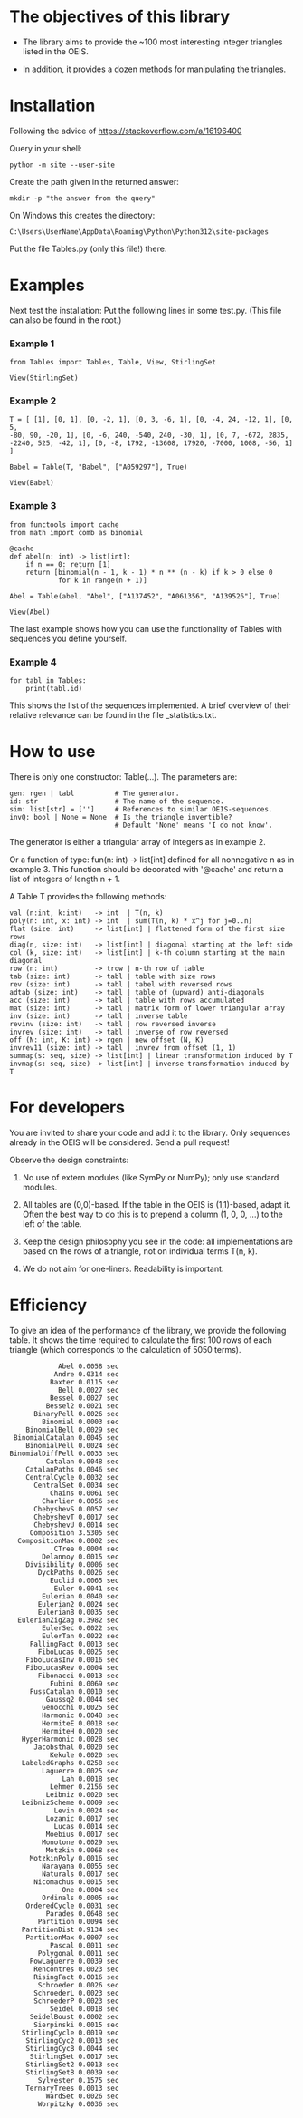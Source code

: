 # The objectives of this library

* The library aims to provide the ~100 most interesting integer triangles listed in the OEIS. 

* In addition, it provides a dozen methods for manipulating the triangles.


# Installation

Following the advice of https://stackoverflow.com/a/16196400

Query in your shell: 

    python -m site --user-site

Create the path given in the returned answer: 

    mkdir -p "the answer from the query"

On Windows this creates the directory:

    C:\Users\UserName\AppData\Roaming\Python\Python312\site-packages

Put the file Tables.py (only this file!) there.

# Examples

Next test the installation: Put the following lines in some test.py. (This file can also be found in the root.)

 ### Example 1
    from Tables import Tables, Table, View, StirlingSet

    View(StirlingSet)


### Example 2
    T = [ [1], [0, 1], [0, -2, 1], [0, 3, -6, 1], [0, -4, 24, -12, 1], [0, 5,
    -80, 90, -20, 1], [0, -6, 240, -540, 240, -30, 1], [0, 7, -672, 2835, 
    -2240, 525, -42, 1], [0, -8, 1792, -13608, 17920, -7000, 1008, -56, 1] ]

    Babel = Table(T, "Babel", ["A059297"], True)

    View(Babel)


 ### Example 3
    from functools import cache
    from math import comb as binomial

    @cache
    def abel(n: int) -> list[int]:
        if n == 0: return [1]
        return [binomial(n - 1, k - 1) * n ** (n - k) if k > 0 else 0 
                for k in range(n + 1)]

    Abel = Table(abel, "Abel", ["A137452", "A061356", "A139526"], True)

    View(Abel)

The last example shows how you can use the functionality of Tables with sequences you define yourself.

### Example 4
    for tabl in Tables: 
        print(tabl.id)

This shows the list of the sequences implemented. A brief overview of their relative relevance can be found in the file _statistics.txt.


# How to use

There is only one constructor: Table(...). The parameters are:

    gen: rgen | tabl          # The generator.
    id: str                   # The name of the sequence.
    sim: list[str] = ['']     # References to similar OEIS-sequences.
    invQ: bool | None = None  # Is the triangle invertible? 
                              # Default 'None' means 'I do not know'.


The generator is either a triangular array of integers as in example 2.

Or a function of type: fun(n: int) -> list[int] defined for all nonnegative n as in example 3. 
This function should be decorated with '@cache' and return a list of integers of length n + 1.

A Table T provides the following methods:

    val (n:int, k:int)   -> int  | T(n, k)
    poly(n: int, x: int) -> int  | sum(T(n, k) * x^j for j=0..n)
    flat (size: int)     -> list[int] | flattened form of the first size rows
    diag(n, size: int)   -> list[int] | diagonal starting at the left side
    col (k, size: int)   -> list[int] | k-th column starting at the main diagonal
    row (n: int)         -> trow | n-th row of table
    tab (size: int)      -> tabl | table with size rows
    rev (size: int)      -> tabl | tabel with reversed rows
    adtab (size: int)    -> tabl | table of (upward) anti-diagonals
    acc (size: int)      -> tabl | table with rows accumulated
    mat (size: int)      -> tabl | matrix form of lower triangular array
    inv (size: int)      -> tabl | inverse table
    revinv (size: int)   -> tabl | row reversed inverse
    invrev (size: int)   -> tabl | inverse of row reversed
    off (N: int, K: int) -> rgen | new offset (N, K)
    invrev11 (size: int) -> tabl | invrev from offset (1, 1)
    summap(s: seq, size) -> list[int] | linear transformation induced by T
    invmap(s: seq, size) -> list[int] | inverse transformation induced by T


# For developers

You are invited to share your code and add it to the library. Only sequences already in the OEIS will be considered. Send a pull request!

Observe the design constraints:

  1) No use of extern modules (like SymPy or NumPy); only use standard modules.

  2) All tables are (0,0)-based. If the table in the OEIS is (1,1)-based, adapt it. Often the best way to do this is to prepend a column (1, 0, 0, ...) to the left of the table.

  3) Keep the design philosophy you see in the code: all implementations are based on the rows of a triangle, not on individual terms T(n, k).

  4) We do not aim for one-liners. Readability is important.


# Efficiency

To give an idea of ​​the performance of the library, we provide the following table. It shows the time required to calculate the first 100 rows of each triangle (which corresponds to the calculation of 5050 terms).

                Abel 0.0058 sec
               Andre 0.0314 sec
              Baxter 0.0115 sec
                Bell 0.0027 sec
              Bessel 0.0027 sec
             Bessel2 0.0021 sec
          BinaryPell 0.0026 sec
            Binomial 0.0003 sec
        BinomialBell 0.0029 sec
     BinomialCatalan 0.0045 sec
        BinomialPell 0.0024 sec
    BinomialDiffPell 0.0033 sec
             Catalan 0.0048 sec
        CatalanPaths 0.0046 sec
        CentralCycle 0.0032 sec
          CentralSet 0.0034 sec
              Chains 0.0061 sec
            Charlier 0.0056 sec
          ChebyshevS 0.0057 sec
          ChebyshevT 0.0017 sec
          ChebyshevU 0.0014 sec
         Composition 3.5305 sec
      CompositionMax 0.0002 sec
               CTree 0.0004 sec
            Delannoy 0.0015 sec
        Divisibility 0.0006 sec
           DyckPaths 0.0026 sec
              Euclid 0.0065 sec
               Euler 0.0041 sec
            Eulerian 0.0040 sec
           Eulerian2 0.0024 sec
           EulerianB 0.0035 sec
      EulerianZigZag 0.3982 sec
            EulerSec 0.0022 sec
            EulerTan 0.0022 sec
         FallingFact 0.0013 sec
           FiboLucas 0.0025 sec
        FiboLucasInv 0.0016 sec
        FiboLucasRev 0.0004 sec
           Fibonacci 0.0013 sec
              Fubini 0.0069 sec
         FussCatalan 0.0010 sec
             Gaussq2 0.0044 sec
            Genocchi 0.0025 sec
            Harmonic 0.0048 sec
            HermiteE 0.0018 sec
            HermiteH 0.0020 sec
       HyperHarmonic 0.0028 sec
          Jacobsthal 0.0020 sec
              Kekule 0.0020 sec
       LabeledGraphs 0.0258 sec
            Laguerre 0.0025 sec
                 Lah 0.0018 sec
              Lehmer 0.2156 sec
             Leibniz 0.0020 sec
       LeibnizScheme 0.0009 sec
               Levin 0.0024 sec
             Lozanic 0.0017 sec
               Lucas 0.0014 sec
             Moebius 0.0017 sec
            Monotone 0.0029 sec
             Motzkin 0.0068 sec
         MotzkinPoly 0.0016 sec
            Narayana 0.0055 sec
            Naturals 0.0017 sec
          Nicomachus 0.0015 sec
                 One 0.0004 sec
            Ordinals 0.0005 sec
        OrderedCycle 0.0031 sec
             Parades 0.0648 sec
           Partition 0.0094 sec
       PartitionDist 0.9134 sec
        PartitionMax 0.0007 sec
              Pascal 0.0011 sec
           Polygonal 0.0011 sec
         PowLaguerre 0.0039 sec
          Rencontres 0.0023 sec
          RisingFact 0.0016 sec
           Schroeder 0.0026 sec
          SchroederL 0.0023 sec
          SchroederP 0.0023 sec
              Seidel 0.0018 sec
         SeidelBoust 0.0002 sec
          Sierpinski 0.0015 sec
       StirlingCycle 0.0019 sec
        StirlingCyc2 0.0013 sec
        StirlingCycB 0.0044 sec
         StirlingSet 0.0017 sec
        StirlingSet2 0.0013 sec
        StirlingSetB 0.0039 sec
           Sylvester 0.1575 sec
        TernaryTrees 0.0013 sec
             WardSet 0.0026 sec
           Worpitzky 0.0036 sec
